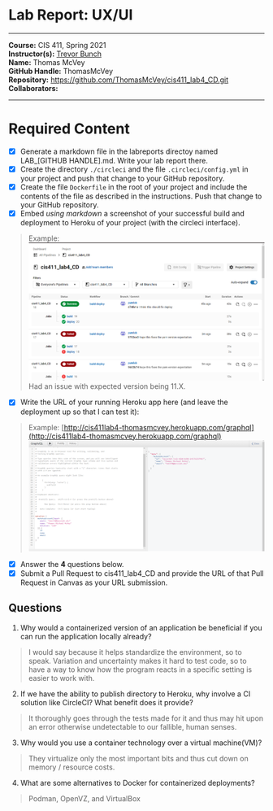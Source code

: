 # Lab Report: UX/UI
___
**Course:** CIS 411, Spring 2021  
**Instructor(s):** [Trevor Bunch](https://github.com/trevordbunch)  
**Name:** Thomas McVey  
**GitHub Handle:** ThomasMcVey  
**Repository:** https://github.com/ThomasMcVey/cis411_lab4_CD.git
**Collaborators:** 
___

# Required Content

- [x] Generate a markdown file in the labreports directoy named LAB_[GITHUB HANDLE].md. Write your lab report there.
- [x] Create the directory ```./circleci``` and the file ```.circleci/config.yml``` in your project and push that change to your GitHub repository.
- [x] Create the file ```Dockerfile``` in the root of your project and include the contents of the file as described in the instructions. Push that change to your GitHub repository.
- [x] Embed _using markdown_ a screenshot of your successful build and deployment to Heroku of your project (with the circleci interface).  
> Example: ![Successful Build](/assets/CIBuild.png)
> Had an issue with expected version being 11.X.
- [x] Write the URL of your running Heroku app here (and leave the deployment up so that I can test it):  
> Example: [http://cis411lab4-thomasmcvey.herokuapp.com/graphql](http://cis411lab4-thomasmcvey.herokuapp.com/graphql)
> ![Successful Test on Deployed URL](/assets/GraphMut.png)
- [x] Answer the **4** questions below.
- [x] Submit a Pull Request to cis411_lab4_CD and provide the URL of that Pull Request in Canvas as your URL submission.

## Questions
1. Why would a containerized version of an application be beneficial if you can run the application locally already?
> I would say because it helps standardize the environment, so to speak. Variation and uncertainty makes it hard to test code, so to have a way to know how the program reacts in a specific setting is easier to work with.
2. If we have the ability to publish directory to Heroku, why involve a CI solution like CircleCI? What benefit does it provide?
> It thoroughly goes through the tests made for it and thus may hit upon an error otherwise undetectable to our fallible, human senses.
3. Why would you use a container technology over a virtual machine(VM)?
> They virtualize only the most important bits and thus cut down on memory / resource costs.
4. What are some alternatives to Docker for containerized deployments?
> Podman, OpenVZ, and VirtualBox